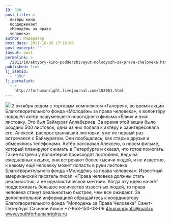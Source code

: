 ```yaml
---
ID: 620
post_title: >
  Актёры кино
  поддерживают
  «Молодёжь за права
  человека»
author: Модератор
post_date: 2011-10-05 17:16:00
post_excerpt: ""
layout: post
permalink: >
  /2011/10/aktyory-kino-podderzhivayut-molodyozh-za-prava-cheloveka.html
published: true
lj_itemid:
  - "398"
lj_permalink:
  - >
    http://forhumanright.livejournal.com/102061.html
---
```

<img src="http://cs5338.vk.com/u132145096/132409092/x_5b26039f.jpg" /> 2 октября рядом с торговым комплексом «Галерея», во время акции Благотворительного фонда  «Молодёжь за права человека», к волонтёру подошёл актёр нашумевшего новогоднего фильма «Ёлки» и взял листовку. Это был Баймурат Аллабериев.
За время этой акции было роздано 500 листовок, одна из них попала к актёру и заинтересовала его. Алексей, распространявший листовки, уже не первый раз встречался с Баймуратом. Они пообщались, как старые друзья и обменялись телефонами. Актёр рассказал Алексею, о новом фильме, который планируют снимать в Петербурге и сказал, что готов помогать.
Такие встречи у волонтёров происходят постоянно, ведь на ежедневных акциях, они встречают более тысячи людей, и не известно, к какому ещё человеку может попасть в руки листовка Благотворительного фонда «Молодёжь за права человека».
Известный американский писатель писал: «Права человека должны стать реальностью, а не идеалистической мечтой». Когда эту идею начнёт поддерживать  большое количество известных людей, то права человека станут реальностью быстрее, чем все ожидают.
За дополнительной информацией обращайтесь к координатору
 Благотворительного фонда
 "Молодежь за Права Человека" Санкт-Петербург 
Сасиной Алисе 
+7-953-150-08-06 
4humanrights@mail.ru
www.youthforhumanrights.ru